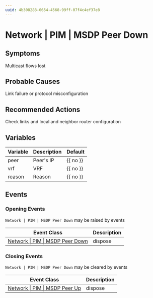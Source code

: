 ```yaml
---
uuid: 4b308283-0654-4568-99ff-07f4c4ef37e8
---
```

# Network | PIM | MSDP Peer Down

## Symptoms

Multicast flows lost

## Probable Causes

Link failure or protocol misconfiguration

## Recommended Actions

Check links and local and neighbor router configuration

## Variables

| Variable | Description | Default  |
| -------- | ----------- | -------- |
| peer     | Peer's IP   | {{ no }} |
| vrf      | VRF         | {{ no }} |
| reason   | Reason      | {{ no }} |

## Events

### Opening Events
`Network | PIM | MSDP Peer Down` may be raised by events

| Event Class                                                                                  | Description |
| -------------------------------------------------------------------------------------------- | ----------- |
| [Network \| PIM \| MSDP Peer Down](../../../event-classes-reference/network/pim/msdp-peer-down.md) | dispose     |

### Closing Events
`Network | PIM | MSDP Peer Down` may be cleared by events

| Event Class                                                                              | Description |
| ---------------------------------------------------------------------------------------- | ----------- |
| [Network \| PIM \| MSDP Peer Up](../../../event-classes-reference/network/pim/msdp-peer-up.md) | dispose     |
